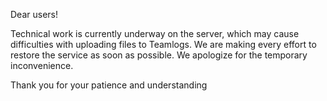Dear users! 

Technical work is currently underway on the server, which may cause difficulties with uploading files to Teamlogs. We are making every effort to restore the service as soon as possible. We apologize for the temporary inconvenience.

Thank you for your patience and understanding